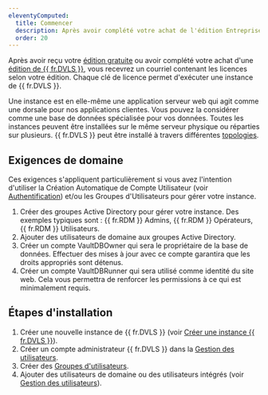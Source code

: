 ```yaml
---
eleventyComputed:
  title: Commencer
  description: Après avoir complété votre achat de l'édition Entreprise de {{ fr.DVLS }}, vous recevrez un courriel avec trois clés de licence.
  order: 20
---
```

Après avoir reçu votre [édition gratuite](/server/getting-started/installation/registration/register-free-server-license/) ou avoir complété votre achat d'une [édition de {{ fr.DVLS }}](/server/getting-started/installation/registration/register-server-license/), vous recevrez un courriel contenant les licences selon votre édition. Chaque clé de licence permet d'exécuter une instance de {{ fr.DVLS }}.

Une instance est en elle-même une application serveur web qui agit comme une dorsale pour nos applications clientes. Vous pouvez la considérer comme une base de données spécialisée pour vos données. Toutes les instances peuvent être installées sur le même serveur physique ou réparties sur plusieurs. {{ fr.DVLS }} peut être installé à travers différentes [topologies](/server/overview/topologies/).

## Exigences de domaine

Ces exigences s'appliquent particulièrement si vous avez l'intention d'utiliser la Création Automatique de Compte Utilisateur (voir [Authentification](/server/web-interface/administration/configuration/server-settings/general/authentication/)) et/ou les Groupes d'Utilisateurs pour gérer votre instance.

1. Créer des groupes Active Directory pour gérer votre instance. Des exemples typiques sont : {{ fr.RDM }} Admins, {{ fr.RDM }} Opérateurs, {{ fr.RDM }} Utilisateurs.
1. Ajouter des utilisateurs de domaine aux groupes Active Directory.
1. Créer un compte VaultDBOwner qui sera le propriétaire de la base de données. Effectuer des mises à jour avec ce compte garantira que les droits appropriés sont détenus.
1. Créer un compte VaultDBRunner qui sera utilisé comme identité du site web. Cela vous permettra de renforcer les permissions à ce qui est minimalement requis.

## Étapes d'installation

1. Créer une nouvelle instance de {{ fr.DVLS }} (voir [Créer une instance {{ fr.DVLS }}](/server/getting-started/installation/create-server-instance/)).
1. Créer un compte administrateur {{ fr.DVLS }} dans la [Gestion des utilisateurs](/server/web-interface/administration/security-management/users/).
1. Créer des [Groupes d'utilisateurs](/server/web-interface/administration/security-management/user-groups/).
1. Ajouter des utilisateurs de domaine ou des utilisateurs intégrés (voir [Gestion des utilisateurs](/server/web-interface/administration/security-management/users/)).
